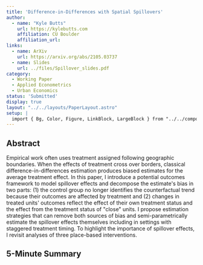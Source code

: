 ```yaml
---
title: 'Difference-in-Differences with Spatial Spillovers'
author:
  - name: "Kyle Butts"
    url: https://kylebutts.com
    affiliation: CU Boulder
    affiliation_url: 
links:
  - name: ArXiv
    url: https://arxiv.org/abs/2105.03737
  - name: Slides
    url: ../files/Spillover_slides.pdf
category: 
  - Working Paper
  - Applied Econometrics
  - Urban Economics
status: 'Submitted'
display: true
layout: "../../layouts/PaperLayout.astro"
setup: |
  import { Bg, Color, Figure, LinkBlock, LargeBlock } from "../../components/mdx/"
---
```


## Abstract

Empirical work often uses treatment assigned following geographic boundaries. When the effects of treatment cross over borders, classical difference-in-differences estimation produces biased estimates for the average treatment effect. In this paper, I introduce a potential outcomes framework to model spillover effects and decompose the estimate's bias in two parts: (1) the control group no longer identifies the counterfactual trend because their outcomes are affected by treatment and (2) changes in treated units' outcomes reflect the effect of their own treatment status and the effect from the treatment status of "close" units. I propose estimation strategies that can remove both sources of bias and semi-parametrically estimate the spillover effects themselves including in settings with staggered treatment timing. To highlight the importance of spillover effects, I revisit analyses of three place-based interventions.

## 5-Minute Summary




